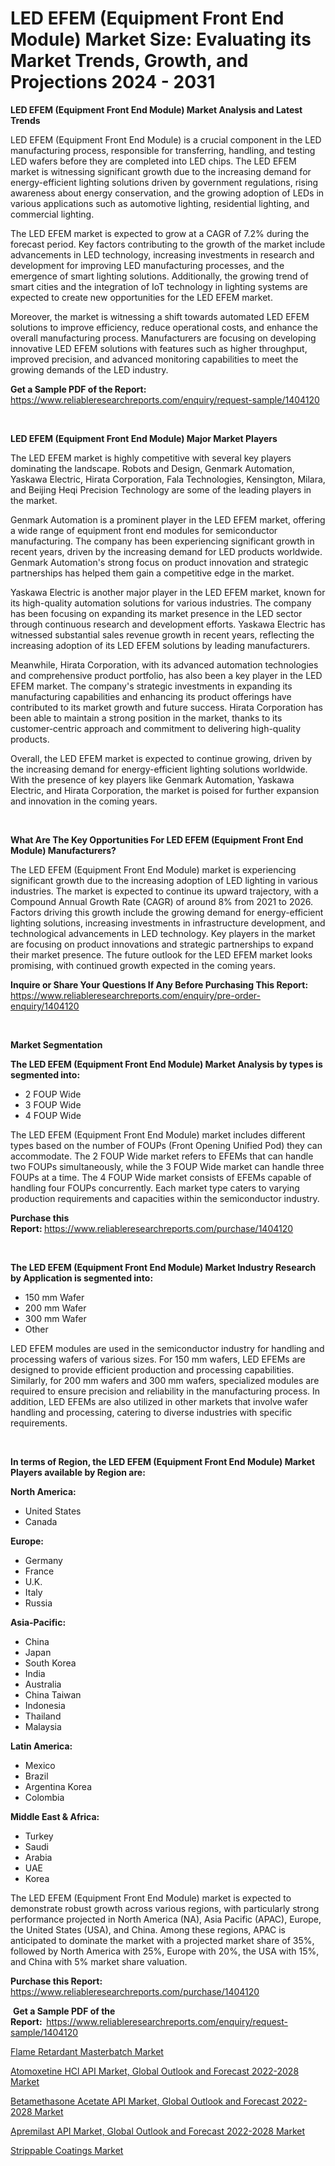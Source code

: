 <p><h1>LED EFEM (Equipment Front End Module) Market Size: Evaluating its Market Trends, Growth, and Projections 2024 - 2031</h1></p><p><strong>LED EFEM (Equipment Front End Module) Market Analysis and Latest Trends</strong></p>
<p><p>LED EFEM (Equipment Front End Module) is a crucial component in the LED manufacturing process, responsible for transferring, handling, and testing LED wafers before they are completed into LED chips. The LED EFEM market is witnessing significant growth due to the increasing demand for energy-efficient lighting solutions driven by government regulations, rising awareness about energy conservation, and the growing adoption of LEDs in various applications such as automotive lighting, residential lighting, and commercial lighting.</p><p>The LED EFEM market is expected to grow at a CAGR of 7.2% during the forecast period. Key factors contributing to the growth of the market include advancements in LED technology, increasing investments in research and development for improving LED manufacturing processes, and the emergence of smart lighting solutions. Additionally, the growing trend of smart cities and the integration of IoT technology in lighting systems are expected to create new opportunities for the LED EFEM market.</p><p>Moreover, the market is witnessing a shift towards automated LED EFEM solutions to improve efficiency, reduce operational costs, and enhance the overall manufacturing process. Manufacturers are focusing on developing innovative LED EFEM solutions with features such as higher throughput, improved precision, and advanced monitoring capabilities to meet the growing demands of the LED industry.</p></p>
<p><strong>Get a Sample PDF of the Report:&nbsp;</strong> <a href="https://www.reliableresearchreports.com/enquiry/request-sample/1404120">https://www.reliableresearchreports.com/enquiry/request-sample/1404120</a></p>
<p>&nbsp;</p>
<p><strong>LED EFEM (Equipment Front End Module) Major Market Players</strong></p>
<p><p>The LED EFEM market is highly competitive with several key players dominating the landscape. Robots and Design, Genmark Automation, Yaskawa Electric, Hirata Corporation, Fala Technologies, Kensington, Milara, and Beijing Heqi Precision Technology are some of the leading players in the market.</p><p>Genmark Automation is a prominent player in the LED EFEM market, offering a wide range of equipment front end modules for semiconductor manufacturing. The company has been experiencing significant growth in recent years, driven by the increasing demand for LED products worldwide. Genmark Automation's strong focus on product innovation and strategic partnerships has helped them gain a competitive edge in the market.</p><p>Yaskawa Electric is another major player in the LED EFEM market, known for its high-quality automation solutions for various industries. The company has been focusing on expanding its market presence in the LED sector through continuous research and development efforts. Yaskawa Electric has witnessed substantial sales revenue growth in recent years, reflecting the increasing adoption of its LED EFEM solutions by leading manufacturers.</p><p>Meanwhile, Hirata Corporation, with its advanced automation technologies and comprehensive product portfolio, has also been a key player in the LED EFEM market. The company's strategic investments in expanding its manufacturing capabilities and enhancing its product offerings have contributed to its market growth and future success. Hirata Corporation has been able to maintain a strong position in the market, thanks to its customer-centric approach and commitment to delivering high-quality products.</p><p>Overall, the LED EFEM market is expected to continue growing, driven by the increasing demand for energy-efficient lighting solutions worldwide. With the presence of key players like Genmark Automation, Yaskawa Electric, and Hirata Corporation, the market is poised for further expansion and innovation in the coming years.</p></p>
<p>&nbsp;</p>
<p><strong>What Are The Key Opportunities For LED EFEM (Equipment Front End Module) Manufacturers?</strong></p>
<p><p>The LED EFEM (Equipment Front End Module) market is experiencing significant growth due to the increasing adoption of LED lighting in various industries. The market is expected to continue its upward trajectory, with a Compound Annual Growth Rate (CAGR) of around 8% from 2021 to 2026. Factors driving this growth include the growing demand for energy-efficient lighting solutions, increasing investments in infrastructure development, and technological advancements in LED technology. Key players in the market are focusing on product innovations and strategic partnerships to expand their market presence. The future outlook for the LED EFEM market looks promising, with continued growth expected in the coming years.</p></p>
<p><strong>Inquire or Share Your Questions If Any Before Purchasing This Report:</strong> <a href="https://www.reliableresearchreports.com/enquiry/pre-order-enquiry/1404120">https://www.reliableresearchreports.com/enquiry/pre-order-enquiry/1404120</a></p>
<p>&nbsp;</p>
<p><strong>Market Segmentation</strong></p>
<p><strong>The LED EFEM (Equipment Front End Module) Market Analysis by types is segmented into:</strong></p>
<p><ul><li>2 FOUP Wide</li><li>3 FOUP Wide</li><li>4 FOUP Wide</li></ul></p>
<p><p>The LED EFEM (Equipment Front End Module) market includes different types based on the number of FOUPs (Front Opening Unified Pod) they can accommodate. The 2 FOUP Wide market refers to EFEMs that can handle two FOUPs simultaneously, while the 3 FOUP Wide market can handle three FOUPs at a time. The 4 FOUP Wide market consists of EFEMs capable of handling four FOUPs concurrently. Each market type caters to varying production requirements and capacities within the semiconductor industry.</p></p>
<p><strong>Purchase this Report:&nbsp;</strong><a href="https://www.reliableresearchreports.com/purchase/1404120">https://www.reliableresearchreports.com/purchase/1404120</a></p>
<p>&nbsp;</p>
<p><strong>The LED EFEM (Equipment Front End Module) Market Industry Research by Application is segmented into:</strong></p>
<p><ul><li>150 mm Wafer</li><li>200 mm Wafer</li><li>300 mm Wafer</li><li>Other</li></ul></p>
<p><p>LED EFEM modules are used in the semiconductor industry for handling and processing wafers of various sizes. For 150 mm wafers, LED EFEMs are designed to provide efficient production and processing capabilities. Similarly, for 200 mm wafers and 300 mm wafers, specialized modules are required to ensure precision and reliability in the manufacturing process. In addition, LED EFEMs are also utilized in other markets that involve wafer handling and processing, catering to diverse industries with specific requirements.</p></p>
<p>&nbsp;</p>
<p><strong>In terms of Region, the LED EFEM (Equipment Front End Module) Market Players available by Region are:</strong></p>
<p>
    <p> <strong> North America: </strong>
        <ul>
            <li>United States</li>
            <li>Canada</li>
        </ul>
        </p> 
    <p> <strong> Europe: </strong>
        <ul>
            <li>Germany</li>
            <li>France</li>
            <li>U.K.</li>
            <li>Italy</li>
            <li>Russia</li>
        </ul>
        </p> 
    <p> <strong> Asia-Pacific: </strong>
        <ul>
            <li>China</li>
            <li>Japan</li>
            <li>South Korea</li>
            <li>India</li>
            <li>Australia</li>
            <li>China Taiwan</li>
            <li>Indonesia</li>
            <li>Thailand</li>
            <li>Malaysia</li>
        </ul>
        </p> 
    <p> <strong> Latin America: </strong>
        <ul>
            <li>Mexico</li>
            <li>Brazil</li>
            <li>Argentina Korea</li>
            <li>Colombia</li>
        </ul>
        </p> 
    <p> <strong> Middle East & Africa: </strong>
        <ul>
            <li>Turkey</li>
            <li>Saudi</li>
            <li>Arabia</li>
            <li>UAE</li>
            <li>Korea</li>
        </ul>
    </p>
    </p>
<p><p>The LED EFEM (Equipment Front End Module) market is expected to demonstrate robust growth across various regions, with particularly strong performance projected in North America (NA), Asia Pacific (APAC), Europe, the United States (USA), and China. Among these regions, APAC is anticipated to dominate the market with a projected market share of 35%, followed by North America with 25%, Europe with 20%, the USA with 15%, and China with 5% market share valuation.</p></p>
<p><strong>Purchase this Report: </strong><a href="https://www.reliableresearchreports.com/purchase/1404120">https://www.reliableresearchreports.com/purchase/1404120</a></p>
<p>&nbsp;<strong>Get a Sample PDF of the Report:&nbsp;&nbsp;</strong><a href="https://www.reliableresearchreports.com/enquiry/request-sample/1404120">https://www.reliableresearchreports.com/enquiry/request-sample/1404120</a></p>
<p><strong></strong></p>
<p><p><a href="https://view.publitas.com/reportprime-1/flame-retardant-masterbatch-market-a-comprehensive-report-of-its-market-share-growth-trends-2024-2031/">Flame Retardant Masterbatch Market</a></p><p><a href="https://pretty-mail-caf.notion.site/Atomoxetine-HCl-API-Market-Global-Outlook-and-Forecast-2022-2028-Market-Analysis-and-Market-Size-G-314e30d992794d3b8441984bf23ce000">Atomoxetine HCl API Market, Global Outlook and Forecast 2022-2028 Market</a></p><p><a href="https://automatic-knee-4c7.notion.site/Betamethasone-Acetate-API-Market-Global-Outlook-and-Forecast-2022-2028-Market-Size-Reflecting-a-For-9c40f1745293481c9a788eccd267ea9c">Betamethasone Acetate API Market, Global Outlook and Forecast 2022-2028 Market</a></p><p><a href="https://angry-finch-aaf.notion.site/Global-Apremilast-API-Market-Global-Outlook-and-Forecast-2022-2028-Market-Size-and-Market-Trends-I-0c2a6a33e83946b8804dd896469d6794">Apremilast API Market, Global Outlook and Forecast 2022-2028 Market</a></p><p><a href="https://view.publitas.com/reportprime-1/strippable-coatings-market-size-share-trends-analysis-report-by-material-by-type-by-end-user-by-region-and-segment-forecasts-2024-2031/">Strippable Coatings Market</a></p></p>